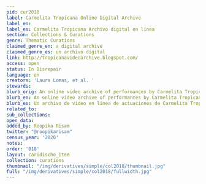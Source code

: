 ```yaml
---
pid: cur2018
label: Carmelita Tropicana Online Digital Archive
label_en:
label_es: Carmelita Tropicana Archivo digital en línea
section: Collections & Curations
genre: Thematic Curations
claimed_genre_en: a digital archive
claimed_genre_es: un archivo digital
link: http://tropicanavideoarchive.blogspot.com/
access: open
status: In Disrepair
language: en
creators: 'Laura Lomas, et al. '
stewards:
blurb_orig: An online video archive of performances by Carmelita Tropicana
blurb_en: An online video archive of performances by Carmelita Tropicana
blurb_es: Un archivo de video en línea de actuaciones de Carmelita Tropicana.
related_to:
sub_collections:
open_data:
added_by: Roopika Risam
twitter: "@roopikarisam"
census_year: '2020'
notes:
order: '018'
layout: caridischo_item
collection: curations
thumbnail: "/img/derivatives/simple/col2018/thumbnail.jpg"
full: "/img/derivatives/simple/col2018/fullwidth.jpg"
---
```

